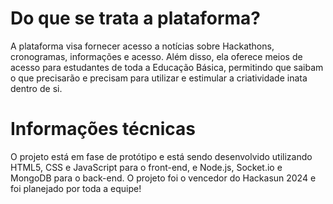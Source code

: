 # Do que se trata a plataforma?

A plataforma visa fornecer acesso a notícias sobre Hackathons, cronogramas, informações e acesso. Além disso, ela oferece meios de acesso para estudantes de toda a Educação Básica, permitindo que saibam o que precisarão e precisam para utilizar e estimular a criatividade inata dentro de si.

# Informações técnicas

O projeto está em fase de protótipo e está sendo desenvolvido utilizando HTML5, CSS e JavaScript para o front-end, e Node.js, Socket.io e MongoDB para o back-end. O projeto foi o vencedor do Hackasun 2024 e foi planejado por toda a equipe!
